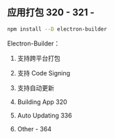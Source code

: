 ## 应用打包 320 - 321 - 
```bash
npm install --D electron-builder
```
Electron-Builder：
1. 支持跨平台打包
2. 支持 Code Signing
3. 支持自动更新









15. Building App   320
16. Auto Updating 336
17. Other  - 364